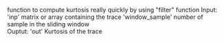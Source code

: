   function to compute kurtosis really quickly by using "filter" function
  Input:    'inp' matrix or array containing the trace
            'window_sample' number of sample in the sliding window      
  Ouptut:   'out' Kurtosis of the trace
        
